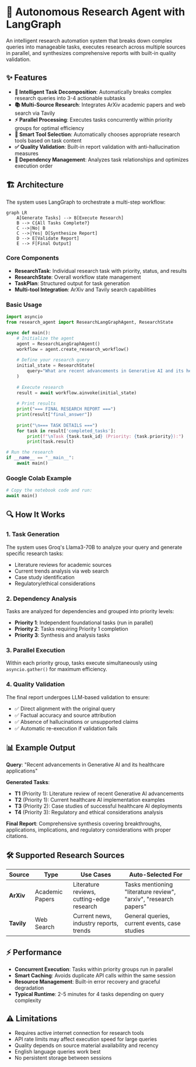 # 🤖 Autonomous Research Agent with LangGraph


An intelligent research automation system that breaks down complex queries into manageable tasks, executes research across multiple sources in parallel, and synthesizes comprehensive reports with built-in quality validation.

## ✨ Features

- **🧠 Intelligent Task Decomposition**: Automatically breaks complex research queries into 3-4 actionable subtasks
- **📚 Multi-Source Research**: Integrates ArXiv academic papers and web search via Tavily
- **⚡ Parallel Processing**: Executes tasks concurrently within priority groups for optimal efficiency
- **🎯 Smart Tool Selection**: Automatically chooses appropriate research tools based on task content
- **✅ Quality Validation**: Built-in report validation with anti-hallucination measures
- **🔗 Dependency Management**: Analyzes task relationships and optimizes execution order

## 🏗️ Architecture

The system uses LangGraph to orchestrate a multi-step workflow:

```mermaid
graph LR
    A[Generate Tasks] --> B[Execute Research]
    B --> C{All Tasks Complete?}
    C -->|No| B
    C -->|Yes| D[Synthesize Report]
    D --> E[Validate Report]
    E --> F[Final Output]
```

### Core Components

- **ResearchTask**: Individual research task with priority, status, and results
- **ResearchState**: Overall workflow state management  
- **TaskPlan**: Structured output for task generation
- **Multi-tool Integration**: ArXiv and Tavily search capabilities


### Basic Usage

```python
import asyncio
from research_agent import ResearchLangGraphAgent, ResearchState

async def main():
    # Initialize the agent
    agent = ResearchLangGraphAgent()
    workflow = agent.create_research_workflow()
    
    # Define your research query
    initial_state = ResearchState(
        query="What are recent advancements in Generative AI and its healthcare applications?"
    )
    
    # Execute research
    result = await workflow.ainvoke(initial_state)
    
    # Print results
    print("=== FINAL RESEARCH REPORT ===")
    print(result["final_answer"])
    
    print("\n=== TASK DETAILS ===")
    for task in result['completed_tasks']:
        print(f"\nTask {task.task_id} (Priority: {task.priority}):")
        print(task.result)

# Run the research
if __name__ == "__main__":
    await main()
```

### Google Colab Example

```python
# Copy the notebook code and run:
await main()
```

## 🔍 How It Works

### 1. Task Generation
The system uses Groq's Llama3-70B to analyze your query and generate specific research tasks:
- Literature reviews for academic sources
- Current trends analysis via web search  
- Case study identification
- Regulatory/ethical considerations

### 2. Dependency Analysis
Tasks are analyzed for dependencies and grouped into priority levels:
- **Priority 1**: Independent foundational tasks (run in parallel)
- **Priority 2**: Tasks requiring Priority 1 completion
- **Priority 3**: Synthesis and analysis tasks

### 3. Parallel Execution
Within each priority group, tasks execute simultaneously using `asyncio.gather()` for maximum efficiency.

### 4. Quality Validation
The final report undergoes LLM-based validation to ensure:
- ✅ Direct alignment with the original query
- ✅ Factual accuracy and source attribution  
- ✅ Absence of hallucinations or unsupported claims
- ✅ Automatic re-execution if validation fails

## 📊 Example Output

**Query**: "Recent advancements in Generative AI and its healthcare applications"

**Generated Tasks**:
- **T1** (Priority 1): Literature review of recent Generative AI advancements
- **T2** (Priority 1): Current healthcare AI implementation examples  
- **T3** (Priority 2): Case studies of successful healthcare AI deployments
- **T4** (Priority 3): Regulatory and ethical considerations analysis

**Final Report**: Comprehensive synthesis covering breakthroughs, applications, implications, and regulatory considerations with proper citations.

## 🛠️ Supported Research Sources

| Source | Type | Use Cases | Auto-Selected For |
|--------|------|-----------|-------------------|
| **ArXiv** | Academic Papers | Literature reviews, cutting-edge research | Tasks mentioning "literature review", "arxiv", "research papers" |
| **Tavily** | Web Search | Current news, industry reports, trends | General queries, current events, case studies |


## ⚡ Performance

- **Concurrent Execution**: Tasks within priority groups run in parallel
- **Smart Caching**: Avoids duplicate API calls within the same session
- **Resource Management**: Built-in error recovery and graceful degradation
- **Typical Runtime**: 2-5 minutes for 4 tasks depending on query complexity

## ⚠️ Limitations

- Requires active internet connection for research tools
- API rate limits may affect execution speed for large queries
- Quality depends on source material availability and recency
- English language queries work best
- No persistent storage between sessions


</details>




